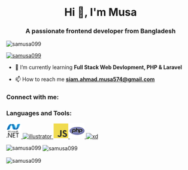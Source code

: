 <h1 align="center">Hi 👋, I'm Musa</h1>
<h3 align="center">A passionate frontend developer from Bangladesh</h3>

<p align="left"> <img src="https://komarev.com/ghpvc/?username=samusa099&label=Profile%20views&color=0e75b6&style=flat-square" alt="samusa099" /> </p>

<p align="left"> <a href="https://github.com/ryo-ma/github-profile-trophy"><img src="https://github-profile-trophy.vercel.app/?username=samusa099" alt="samusa099" /></a> </p>

- 🌱 I’m currently learning **Full Stack Web Devlopment, PHP & Laravel**

- 📫 How to reach me **siam.ahmad.musa574@gmail.com**

<h3 align="left">Connect with me:</h3>
<p align="left">
</p>

<h3 align="left">Languages and Tools:</h3>
<p align="left"> <a href="https://dotnet.microsoft.com/" target="_blank" rel="noreferrer"> <img src="https://raw.githubusercontent.com/devicons/devicon/master/icons/dot-net/dot-net-original-wordmark.svg" alt="dotnet" width="40" height="40"/> </a> <a href="https://www.adobe.com/in/products/illustrator.html" target="_blank" rel="noreferrer"> <img src="https://www.vectorlogo.zone/logos/adobe_illustrator/adobe_illustrator-icon.svg" alt="illustrator" width="40" height="40"/> </a> <a href="https://developer.mozilla.org/en-US/docs/Web/JavaScript" target="_blank" rel="noreferrer"> <img src="https://raw.githubusercontent.com/devicons/devicon/master/icons/javascript/javascript-original.svg" alt="javascript" width="40" height="40"/> </a> <a href="https://www.php.net" target="_blank" rel="noreferrer"> <img src="https://raw.githubusercontent.com/devicons/devicon/master/icons/php/php-original.svg" alt="php" width="40" height="40"/> </a> <a href="https://www.adobe.com/products/xd.html" target="_blank" rel="noreferrer"> <img src="https://cdn.worldvectorlogo.com/logos/adobe-xd.svg" alt="xd" width="40" height="40"/> </a> </p>

<p><img align="left" src="https://github-readme-stats.vercel.app/api/top-langs?username=samusa099&show_icons=true&bg_color=ffffff&locale=en&layout=compact" alt="samusa099" /></p>

<p>&nbsp;<img align="center" src="https://github-readme-stats.vercel.app/api?username=samusa099&show_icons=true&title_color=ffffff&text_color=ffffff&bg_color=000000&locale=en" alt="samusa099" /></p>

<p><img align="center" src="https://github-readme-streak-stats.herokuapp.com/?user=samusa099&theme=dark" alt="samusa099" /></p>
